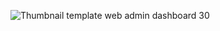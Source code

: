 ![Thumbnail template web admin dashboard 30](https://github.com/user-attachments/assets/6840cab3-2c09-42d5-ae97-739d6a58492a)
